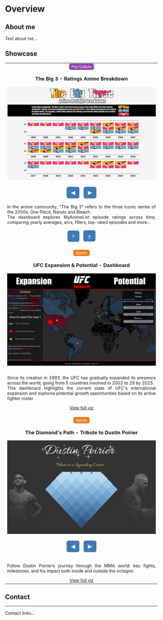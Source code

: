 # Overview

## About me

Text about me...

## Showcase

<table>
    <tr>
        <td style="vertical-align:middle;">
            <div style="text-align:center;">
                <span style="background-color:#8e44ad; color:white; padding:3px 8px; border-radius:6px; font-size:12px;">
                    Pop Culture
                </span>
            </div>
            <h3 style="text-align:center;">The Big 3 - Ratings Anime Breakdown</h3>
            <div class="slider" style="margin:auto; text-align:center;">
                <img src="img/dataviz_4_1.png" class="slide" style="display:block; width:100%; height:auto;">
                <img src="img/dataviz_4_2.png" class="slide" style="display:none; width:100%; height:auto;">
                <br>
                <button class="prev slider-btn">◀</button>
                <button class="next slider-btn">▶</button>
            </div>
            <p class="justified">
                In the anime community, "The Big 3" refers to the three iconic series of the 2000s: One Piece, Naruto and Bleach.
                <br>
                The dashboard explores MyAnimeList episode ratings across time, comparing yearly averages, arcs, fillers, top-rated episodes and more...
                <br>
            </p>
            <div style="text-align:center;">
                <button class="slider-btn">+</button>
                <a href="https://public.tableau.com/app/profile/samy.m6642/viz/TheBig3-AnimeRatingsBreakdown/TheBig3" class="slider-btn button" target="_blank">+</a>
            </div>
        </td>
    </tr>
    <tr>
        <td style="vertical-align:middle;">
            <br>
            <div style="text-align:center;">
                <span style="background-color:#e67e22; color:white; padding:3px 8px; border-radius:6px; font-size:12px;">
                    Sports
                </span>
            </div>
            <h3 style="text-align:center;">UFC Expansion & Potential - Dashboard</h3>
            <div style="margin:auto; text-align:center;">
                <img src="img/dataviz_3.png" style="display:block; width:100%; height:auto;">
            </div>
            <br>
            <p class="justified">
                Since its creation in 1993, the UFC has gradually expanded its presence across the world, going from 5 countries involved in 2002 to 29 by 2025.
                <br>
                This dashboard highlights the current state of UFC's international expansion and explores potential growth opportunities based on its active fighter roster.
            </p>
            <div style="text-align:center;">
                <a href="https://public.tableau.com/app/profile/samy.m6642/viz/UFCExpansionPotential-Dashboard/UFCExpansionPotential" target="_blank">View full viz</a>
            </div>
        </td>
    </tr>
    <tr>
        <td style="vertical-align:middle;">
            <br>
            <div style="text-align:center;">
                <span style="background-color:#e67e22; color:white; padding:3px 8px; border-radius:6px; font-size:12px;">
                    Sports
                </span>
            </div>
            <h3 style="text-align:center;">The Diamond's Path - Tribute to Dustin Poirier</h3>
            <div class="slider" style="margin:auto; text-align:center;">
                <img src="img/dataviz_2_1.PNG" class="slide" style="display:block; width:100%; height:auto;">
                <img src="img/dataviz_2_2.PNG" class="slide" style="display:none; width:100%; height:auto;">
                <img src="img/dataviz_2_3.PNG" class="slide" style="display:none; width:100%; height:auto;">
                <br>
                <button class="prev slider-btn">◀</button>
                <button class="next slider-btn">▶</button>
            </div>
            <br>
            <p class="justified">
                Follow Dustin Poirier’s journey through the MMA world: key fights, milestones, and his impact both inside and outside the octagon.
            </p>
            <div style="text-align:center;">
                <a href="https://public.tableau.com/app/profile/samy.m6642/viz/TheDiamondsPath-TributetoDustinPoirier/TheDiamondsPath" target="_blank">View full viz</a>
            </div>
        </td>
    </tr>
</table>

## Contact

---

Contact links...

<script>
document.querySelectorAll('.slider').forEach(slider => {
  const slides = slider.querySelectorAll('.slide');
  const prev = slider.querySelector('.prev');
  const next = slider.querySelector('.next');
  let current = 0;

  const showSlide = (index) => {
    slides.forEach((s, i) => s.style.display = (i === index ? 'block' : 'none'));
  };

  next.addEventListener('click', () => {
    current = (current + 1) % slides.length;
    showSlide(current);
  });

  prev.addEventListener('click', () => {
    current = (current - 1 + slides.length) % slides.length;
    showSlide(current);
  });

  showSlide(current);
});
</script>


<style>
.justified {
  text-align: justify;
  text-justify: inter-word;
}

.slider-btn {
  background-color: #407ab4;
  color: white;
  border: none;
  border-radius: 6px;
  padding: 8px 14px;
  margin: 5px;
  cursor: pointer;
  font-size: 18px;
  transition: background-color 0.3s, transform 0.2s;
}

.slider-btn:hover {
  background-color: #2a6495;
  transform: scale(1.1);
}

.slider-btn:active {
  transform: scale(0.95);
}
</style>

